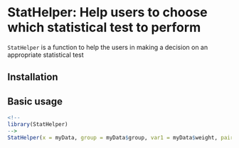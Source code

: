 

# StatHelper: Help users to choose which statistical test to perform

`StatHelper` is a function to help the users in making a decision on an appropriate statistical test


## Installation

<!-- remove this when released to CRAN

Please install the stable release from CRAN:

``` r
install.packages("StatHelper")
```

-->

<!-- remove this when released to CRAN

Alternatively, you can install the latest development version from github:

``` r
remotes::install_github("matbou85/ggScatRidges")
```
-->

## Basic usage

``` r
<!--
library(StatHelper)
--> 
StatHelper(x = myData, group = myData$group, var1 = myData$weight, paired = T) ## paired-sample t.test

```





